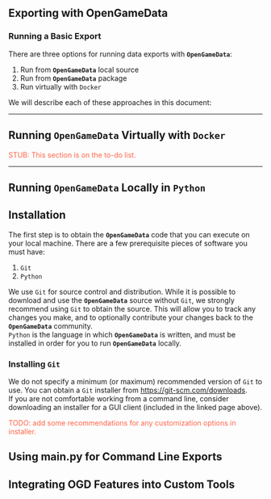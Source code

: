 ## Exporting with OpenGameData

### Running a Basic Export

There are three options for running data exports with **`OpenGameData`**:

1. Run from **`OpenGameData`** local source
2. Run from **`OpenGameData`** package
3. Run virtually with `Docker`

We will describe each of these approaches in this document:

---

## Running **`OpenGameData`** Virtually with `Docker`

<font style="color:tomato">STUB: This section is on the to-do list.</font>

---

## Running **`OpenGameData`** Locally in `Python`

## Installation

The first step is to obtain the **`OpenGameData`** code that you can execute on your local machine.
There are a few prerequisite pieces of software you must have:

1. `Git`
2. `Python`

We use `Git` for source control and distribution.
While it is possible to download and use the **`OpenGameData`** source without `Git`, we strongly recommend using `Git` to obtain the source.
This will allow you to track any changes you make, and to optionally contribute your changes back to the **`OpenGameData`** community.  
`Python` is the language in which **`OpenGameData`** is written, and must be installed in order for you to run **`OpenGameData`** locally.

### Installing `Git`

We do not specify a minimum (or maximum) recommended version of `Git` to use.
You can obtain a `Git` installer from <https://git-scm.com/downloads>.  
If you are not comfortable working from a command line, consider downloading an installer for a GUI client (included in the linked page above).  

<font style='color:tomato'>TODO: add some recommendations for any customization options in installer.</font>  

## Using main.py for Command Line Exports

## Integrating OGD Features into Custom Tools